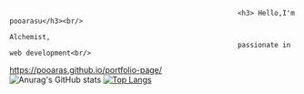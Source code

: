                                                             <h3> Hello,I'm pooarasu</h3><br/>
                                                                  Alchemist,
                                                            passionate in web development<br/>
https://pooaras.github.io/portfolio-page/<br/>
![Anurag's GitHub stats](https://github-readme-stats.vercel.app/api?username=pooaras&show_icons=true&theme=radical)
[![Top Langs](https://github-readme-stats.vercel.app/api/top-langs/?username=pooaras&layout=compact)](https://github.com/anuraghazra/github-readme-stats)


